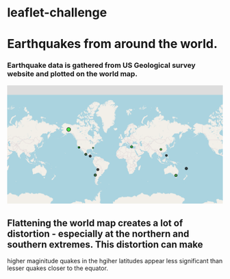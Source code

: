 # leaflet-challenge
# Earthquakes from around the world.
### Earthquake data is gathered from US Geological survey website and plotted on the world map.

![worldmap](https://github.com/Wdepalma/leaflet-challenge/blob/main/leaflet-step1/Screenshot%20of%20World%20map.PNG)

## Flattening the world map creates a lot of distortion - especially at the northern and southern extremes.  This distortion can make 
higher maginitude quakes in the hgiher latitudes appear less significant than lesser quakes closer to the equator.  
